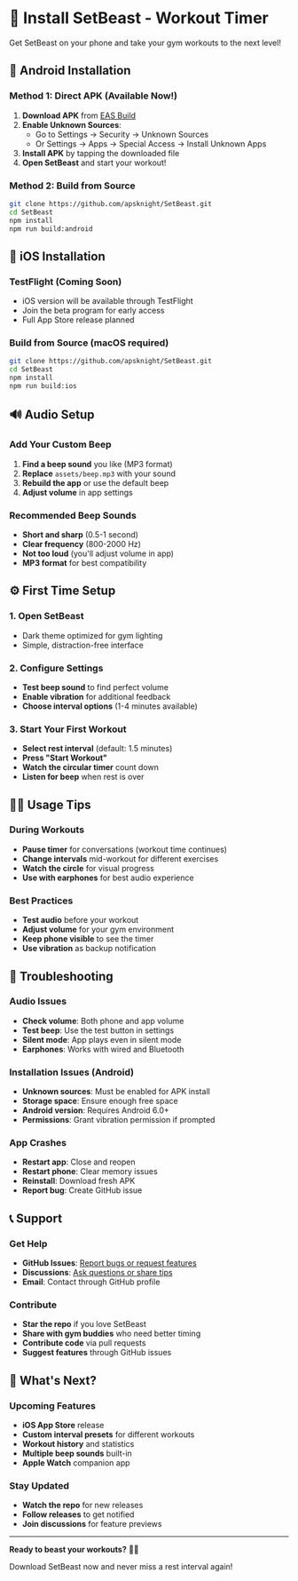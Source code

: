 # 📱 Install SetBeast - Workout Timer

Get SetBeast on your phone and take your gym workouts to the next level!

## 🤖 Android Installation

### Method 1: Direct APK (Available Now!)
1. **Download APK** from [EAS Build](https://expo.dev/accounts/apsknight/projects/setbeast/builds/dbbbdc23-6ac5-46d8-b2e9-64e626da9d40)
2. **Enable Unknown Sources**:
   - Go to Settings → Security → Unknown Sources
   - Or Settings → Apps → Special Access → Install Unknown Apps
3. **Install APK** by tapping the downloaded file
4. **Open SetBeast** and start your workout!

### Method 2: Build from Source
```bash
git clone https://github.com/apsknight/SetBeast.git
cd SetBeast
npm install
npm run build:android
```

## 🍎 iOS Installation

### TestFlight (Coming Soon)
- iOS version will be available through TestFlight
- Join the beta program for early access
- Full App Store release planned

### Build from Source (macOS required)
```bash
git clone https://github.com/apsknight/SetBeast.git
cd SetBeast
npm install
npm run build:ios
```

## 🔊 Audio Setup

### Add Your Custom Beep
1. **Find a beep sound** you like (MP3 format)
2. **Replace** `assets/beep.mp3` with your sound
3. **Rebuild the app** or use the default beep
4. **Adjust volume** in app settings

### Recommended Beep Sounds
- **Short and sharp** (0.5-1 second)
- **Clear frequency** (800-2000 Hz)
- **Not too loud** (you'll adjust volume in app)
- **MP3 format** for best compatibility

## ⚙️ First Time Setup

### 1. Open SetBeast
- Dark theme optimized for gym lighting
- Simple, distraction-free interface

### 2. Configure Settings
- **Test beep sound** to find perfect volume
- **Enable vibration** for additional feedback
- **Choose interval options** (1-4 minutes available)

### 3. Start Your First Workout
- **Select rest interval** (default: 1.5 minutes)
- **Press "Start Workout"**
- **Watch the circular timer** count down
- **Listen for beep** when rest is over

## 🏋️‍♂️ Usage Tips

### During Workouts
- **Pause timer** for conversations (workout time continues)
- **Change intervals** mid-workout for different exercises
- **Watch the circle** for visual progress
- **Use with earphones** for best audio experience

### Best Practices
- **Test audio** before your workout
- **Adjust volume** for your gym environment
- **Keep phone visible** to see the timer
- **Use vibration** as backup notification

## 🔧 Troubleshooting

### Audio Issues
- **Check volume**: Both phone and app volume
- **Test beep**: Use the test button in settings
- **Silent mode**: App plays even in silent mode
- **Earphones**: Works with wired and Bluetooth

### Installation Issues (Android)
- **Unknown sources**: Must be enabled for APK install
- **Storage space**: Ensure enough free space
- **Android version**: Requires Android 6.0+
- **Permissions**: Grant vibration permission if prompted

### App Crashes
- **Restart app**: Close and reopen
- **Restart phone**: Clear memory issues
- **Reinstall**: Download fresh APK
- **Report bug**: Create GitHub issue

## 📞 Support

### Get Help
- **GitHub Issues**: [Report bugs or request features](https://github.com/apsknight/SetBeast/issues)
- **Discussions**: [Ask questions or share tips](https://github.com/apsknight/SetBeast/discussions)
- **Email**: Contact through GitHub profile

### Contribute
- **Star the repo** if you love SetBeast
- **Share with gym buddies** who need better timing
- **Contribute code** via pull requests
- **Suggest features** through GitHub issues

## 🎯 What's Next?

### Upcoming Features
- **iOS App Store** release
- **Custom interval presets** for different workouts
- **Workout history** and statistics
- **Multiple beep sounds** built-in
- **Apple Watch** companion app

### Stay Updated
- **Watch the repo** for new releases
- **Follow releases** to get notified
- **Join discussions** for feature previews

---

**Ready to beast your workouts?** 🦁💪

Download SetBeast now and never miss a rest interval again!

